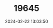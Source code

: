 ---
title: "19645"
category: "Rhizomys pruinosus"
draft: false
date: 2024-02-22 13:03:50
languages:
  English: ["Hoary Bamboo Rat"]
---